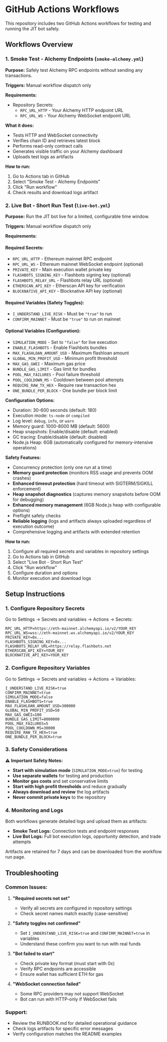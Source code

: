 # GitHub Actions Workflows

This repository includes two GitHub Actions workflows for testing and running the JIT bot safely.

## Workflows Overview

### 1. Smoke Test - Alchemy Endpoints (`smoke-alchemy.yml`)

**Purpose:** Safely test Alchemy RPC endpoints without sending any transactions.

**Triggers:** Manual workflow dispatch only

**Requirements:**
- Repository Secrets:
  - `RPC_URL_HTTP` - Your Alchemy HTTP endpoint URL
  - `RPC_URL_WS` - Your Alchemy WebSocket endpoint URL

**What it does:**
- Tests HTTP and WebSocket connectivity
- Verifies chain ID and retrieves latest block
- Performs read-only contract calls
- Generates visible traffic on your Alchemy dashboard
- Uploads test logs as artifacts

**How to run:**
1. Go to Actions tab in GitHub
2. Select "Smoke Test - Alchemy Endpoints"
3. Click "Run workflow"
4. Check results and download logs artifact

### 2. Live Bot - Short Run Test (`live-bot.yml`)

**Purpose:** Run the JIT bot live for a limited, configurable time window.

**Triggers:** Manual workflow dispatch only

**Requirements:**

#### Required Secrets:
- `RPC_URL_HTTP` - Ethereum mainnet RPC endpoint
- `RPC_URL_WS` - Ethereum mainnet WebSocket endpoint (optional)
- `PRIVATE_KEY` - Main execution wallet private key
- `FLASHBOTS_SIGNING_KEY` - Flashbots signing key (optional)
- `FLASHBOTS_RELAY_URL` - Flashbots relay URL (optional)
- `ETHERSCAN_API_KEY` - Etherscan API key for verification
- `BLOCKNATIVE_API_KEY` - Blocknative API key (optional)

#### Required Variables (Safety Toggles):
- `I_UNDERSTAND_LIVE_RISK` - Must be `"true"` to run
- `CONFIRM_MAINNET` - Must be `"true"` to run on mainnet

#### Optional Variables (Configuration):
- `SIMULATION_MODE` - Set to `"false"` for live execution
- `ENABLE_FLASHBOTS` - Enable Flashbots bundles
- `MAX_FLASHLOAN_AMOUNT_USD` - Maximum flashloan amount
- `GLOBAL_MIN_PROFIT_USD` - Minimum profit threshold
- `MAX_GAS_GWEI` - Maximum gas price
- `BUNDLE_GAS_LIMIT` - Gas limit for bundles
- `POOL_MAX_FAILURES` - Pool failure threshold
- `POOL_COOLDOWN_MS` - Cooldown between pool attempts
- `REQUIRE_RAW_TX_HEX` - Require raw transaction hex
- `ONE_BUNDLE_PER_BLOCK` - One bundle per block limit

**Configuration Options:**
- Duration: 30-600 seconds (default: 180)
- Execution mode: `ts-node` or `compiled`
- Log level: `debug`, `info`, or `warn`
- Memory guard: 1000-8000 MB (default: 5600)
- Heap snapshots: Enable/disable (default: enabled)
- GC tracing: Enable/disable (default: disabled)
- Node.js Heap: 6GB (automatically configured for memory-intensive operations)

**Safety Features:**
- Concurrency protection (only one run at a time)
- **Memory guard protection** (monitors RSS usage and prevents OOM crashes)
- **Enhanced timeout protection** (hard timeout with SIGTERM/SIGKILL enforcement)
- **Heap snapshot diagnostics** (captures memory snapshots before OOM for debugging)
- **Enhanced memory management** (6GB Node.js heap with configurable options)
- Preflight safety checks
- **Reliable logging** (logs and artifacts always uploaded regardless of execution outcome)
- Comprehensive logging and artifacts with extended retention

**How to run:**
1. Configure all required secrets and variables in repository settings
2. Go to Actions tab in GitHub
3. Select "Live Bot - Short Run Test"
4. Click "Run workflow"
5. Configure duration and options
6. Monitor execution and download logs

## Setup Instructions

### 1. Configure Repository Secrets

Go to Settings → Secrets and variables → Actions → Secrets:

```
RPC_URL_HTTP=https://eth-mainnet.alchemyapi.io/v2/YOUR_KEY
RPC_URL_WS=wss://eth-mainnet.ws.alchemyapi.io/v2/YOUR_KEY
PRIVATE_KEY=0x...
FLASHBOTS_SIGNING_KEY=0x...
FLASHBOTS_RELAY_URL=https://relay.flashbots.net
ETHERSCAN_API_KEY=YOUR_KEY
BLOCKNATIVE_API_KEY=YOUR_KEY
```

### 2. Configure Repository Variables

Go to Settings → Secrets and variables → Actions → Variables:

```
I_UNDERSTAND_LIVE_RISK=true
CONFIRM_MAINNET=true
SIMULATION_MODE=false
ENABLE_FLASHBOTS=true
MAX_FLASHLOAN_AMOUNT_USD=300000
GLOBAL_MIN_PROFIT_USD=50
MAX_GAS_GWEI=100
BUNDLE_GAS_LIMIT=8000000
POOL_MAX_FAILURES=5
POOL_COOLDOWN_MS=30000
REQUIRE_RAW_TX_HEX=true
ONE_BUNDLE_PER_BLOCK=true
```

### 3. Safety Considerations

⚠️ **Important Safety Notes:**

- **Start with simulation mode** (`SIMULATION_MODE=true`) for testing
- **Use separate wallets** for testing and production
- **Monitor gas costs** and set conservative limits
- **Start with high profit thresholds** and reduce gradually
- **Always download and review** the log artifacts
- **Never commit private keys** to the repository

### 4. Monitoring and Logs

Both workflows generate detailed logs and upload them as artifacts:

- **Smoke Test Logs:** Connection tests and endpoint responses
- **Live Bot Logs:** Full bot execution logs, opportunity detection, and trade attempts

Artifacts are retained for 7 days and can be downloaded from the workflow run page.

## Troubleshooting

### Common Issues:

1. **"Required secrets not set"**
   - Verify all secrets are configured in repository settings
   - Check secret names match exactly (case-sensitive)

2. **"Safety toggles not confirmed"**
   - Set `I_UNDERSTAND_LIVE_RISK=true` and `CONFIRM_MAINNET=true` in variables
   - Understand these confirm you want to run with real funds

3. **"Bot failed to start"**
   - Check private key format (must start with 0x)
   - Verify RPC endpoints are accessible
   - Ensure wallet has sufficient ETH for gas

4. **"WebSocket connection failed"**
   - Some RPC providers may not support WebSocket
   - Bot can run with HTTP-only if WebSocket fails

### Support:

- Review the RUNBOOK.md for detailed operational guidance
- Check logs artifacts for specific error messages
- Verify configuration matches the README examples